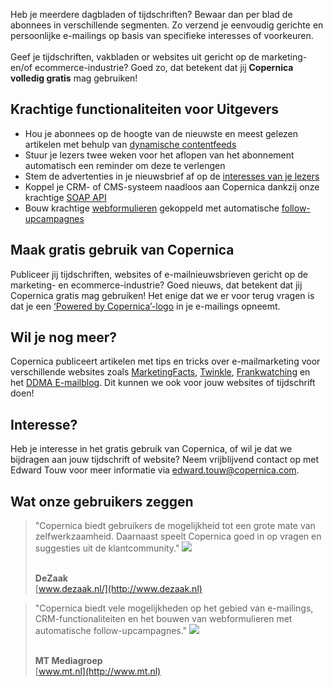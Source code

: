 Heb je meerdere dagbladen of tijdschriften? Bewaar dan per blad de
abonnees in verschillende segmenten. Zo verzend je eenvoudig gerichte en
persoonlijke e-mailings op basis van specifieke interesses of
voorkeuren.\
\
 Geef je tijdschriften, vakbladen or websites uit gericht op de
marketing- en/of ecommerce-industrie? Goed zo, dat betekent dat jij
**Copernica volledig gratis** mag gebruiken!

Krachtige functionaliteiten voor Uitgevers
------------------------------------------

-   Hou je abonnees op de hoogte van de nieuwste en meest gelezen
    artikelen met behulp van [dynamische
    contentfeeds](./rss-or-atom-feed.md)
-   Stuur je lezers twee weken voor het aflopen van het abonnement
    automatisch een reminder om deze te verlengen
-   Stem de advertenties in je nieuwsbrief af op de [interesses van je
    lezers](./define-target-groups-with-selections.md)
-   Koppel je CRM- of CMS-systeem naadloos aan Copernica dankzij onze
    krachtige [SOAP
    API](./soap-api-documentation.md)
-   Bouw krachtige
    [webformulieren](./various-types-of-web-forms.md)
    gekoppeld met automatische
    [follow-upcampagnes](./automate-your-campaigns.md)

Maak gratis gebruik van Copernica
---------------------------------

Publiceer jij tijdschriften, websites of e-mailnieuwsbrieven gericht op
de marketing- en ecommerce-industrie? Goed nieuws, dat betekent dat jij
Copernica gratis mag gebruiken! Het enige dat we er voor terug vragen is
dat je een [‘Powered by
Copernica’-logo](http://www.copernica.com/nl/over-ons/mediabronnen#Powered-by-Copernica-logo)
in je e-mailings opneemt.

Wil je nog meer?
----------------

Copernica publiceert artikelen met tips en tricks over e-mailmarketing
voor verschillende websites zoals
[MarketingFacts](http://www.marketingfacts.nl/profiel/9865/),
[Twinkle](http://www.twinklemagazine.nl/praktijk/2011/12/het-gebruik-van-een-multidimensionale-database/),
[Frankwatching](http://www.frankwatching.com/archive/author/michael-linthorst/)
en het [DDMA E-mailblog](http://ddma.nl/author/michael-heering/). Dit
kunnen we ook voor jouw websites of tijdschrift doen!

Interesse?
----------

Heb je interesse in het gratis gebruik van Copernica, of wil je dat we
bijdragen aan jouw tijdschrift of website? Neem vrijblijvend contact op
met Edward Touw voor meer informatie via
[edward.touw@copernica.com](mailto:edward.touw@copernica.com).

Wat onze gebruikers zeggen
--------------------------

> "Copernica biedt gebruikers de mogelijkheid tot een grote mate van
> zelfwerkzaamheid. Daarnaast speelt Copernica goed in op vragen en
> suggesties uit de klantcommunity." ![](testimonials/dezaak.png)
>
> \
> **DeZaak**\
> [www.dezaak.nl/](http://www.dezaak.nl)

> "Copernica biedt vele mogelijkheden op het gebied van e-mailings,
> CRM-functionaliteiten en het bouwen van webformulieren met
> automatische follow-upcampagnes." ![](testimonials/mtmediagroep.png)
>
> \
> **MT Mediagroep**\
> [www.mt.nl](http://www.mt.nl)
